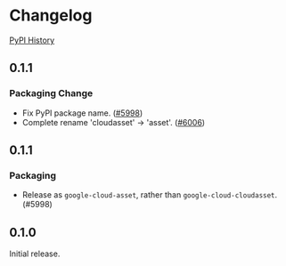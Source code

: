 # Changelog

[PyPI History][1]

[1]: https://pypi.org/project/google-cloud-asset/#history

## 0.1.1

### Packaging Change
- Fix PyPI package name. ([#5998](https://github.com/GoogleCloudPlatform/google-cloud-python/pull/5998))
- Complete rename 'cloudasset' -> 'asset'. ([#6006](https://github.com/GoogleCloudPlatform/google-cloud-python/pull/6006))

## 0.1.1

### Packaging
- Release as `google-cloud-asset`, rather than `google-cloud-cloudasset`.
  (#5998)

## 0.1.0

Initial release.

